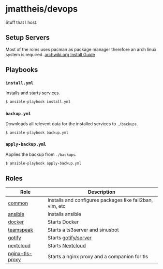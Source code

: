 # jmattheis/devops

Stuff that I host.

## Setup Servers

Most of the roles uses pacman as package manager therefore an arch linux system is required.
[archwiki.org Install Guide](https://wiki.archlinux.org/index.php/Installation_guide)

## Playbooks

### `install.yml`

Installs and starts services.

```bash
$ ansible-playbook install.yml
```

### `backup.yml`

Downloads all relevent data for the installed services to `./backups`.

```bash
$ ansible-playbook backup.yml
```

### `apply-backup.yml`

Applies the backup from `./backups`.

```bash
$ ansible-playbook apply-backup.yml
```

## Roles

| Role                                     | Description                                              |
| ---------------------------------------- | -------------------------------------------------------- |
| [common](roles/common)                   | Installs and configures packages like fail2ban, vim, etc |
| [ansible](roles/ansible)                 | Installs ansible                                         |
| [docker](roles/docker)                   | Starts Docker                                            |
| [teamspeak](roles/teamspeak)             | Starts a ts3server and sinusbot                          |
| [gotify](roles/gotify)                   | Starts [gotify/server](https://gotify.net)               |
| [nextcloud](roles/nextcloud)             | Starts [Nextcloud](https://nextcloud.com/)               |
| [nginx-tls-proxy](roles/nginx-tls-proxy) | Starts a nginx proxy and a companion for tls             |
